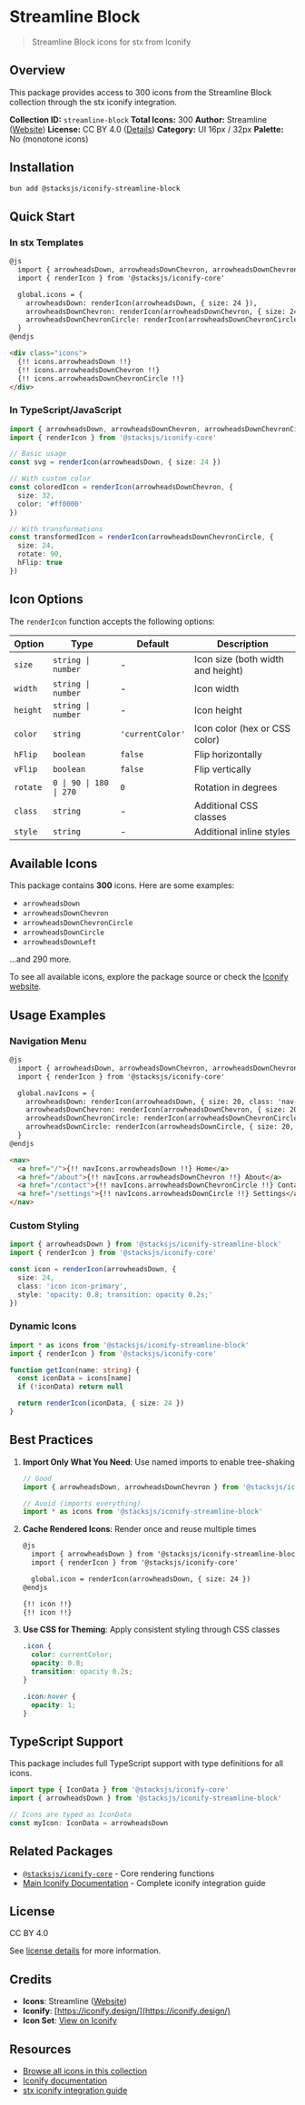# Streamline Block

> Streamline Block icons for stx from Iconify

## Overview

This package provides access to 300 icons from the Streamline Block collection through the stx iconify integration.

**Collection ID:** `streamline-block`
**Total Icons:** 300
**Author:** Streamline ([Website](https://github.com/webalys-hq/streamline-vectors))
**License:** CC BY 4.0 ([Details](https://creativecommons.org/licenses/by/4.0/))
**Category:** UI 16px / 32px
**Palette:** No (monotone icons)

## Installation

```bash
bun add @stacksjs/iconify-streamline-block
```

## Quick Start

### In stx Templates

```html
@js
  import { arrowheadsDown, arrowheadsDownChevron, arrowheadsDownChevronCircle } from '@stacksjs/iconify-streamline-block'
  import { renderIcon } from '@stacksjs/iconify-core'

  global.icons = {
    arrowheadsDown: renderIcon(arrowheadsDown, { size: 24 }),
    arrowheadsDownChevron: renderIcon(arrowheadsDownChevron, { size: 24, color: '#4a90e2' }),
    arrowheadsDownChevronCircle: renderIcon(arrowheadsDownChevronCircle, { size: 32 })
  }
@endjs

<div class="icons">
  {!! icons.arrowheadsDown !!}
  {!! icons.arrowheadsDownChevron !!}
  {!! icons.arrowheadsDownChevronCircle !!}
</div>
```

### In TypeScript/JavaScript

```typescript
import { arrowheadsDown, arrowheadsDownChevron, arrowheadsDownChevronCircle } from '@stacksjs/iconify-streamline-block'
import { renderIcon } from '@stacksjs/iconify-core'

// Basic usage
const svg = renderIcon(arrowheadsDown, { size: 24 })

// With custom color
const coloredIcon = renderIcon(arrowheadsDownChevron, {
  size: 32,
  color: '#ff0000'
})

// With transformations
const transformedIcon = renderIcon(arrowheadsDownChevronCircle, {
  size: 24,
  rotate: 90,
  hFlip: true
})
```

## Icon Options

The `renderIcon` function accepts the following options:

| Option | Type | Default | Description |
|--------|------|---------|-------------|
| `size` | `string \| number` | - | Icon size (both width and height) |
| `width` | `string \| number` | - | Icon width |
| `height` | `string \| number` | - | Icon height |
| `color` | `string` | `'currentColor'` | Icon color (hex or CSS color) |
| `hFlip` | `boolean` | `false` | Flip horizontally |
| `vFlip` | `boolean` | `false` | Flip vertically |
| `rotate` | `0 \| 90 \| 180 \| 270` | `0` | Rotation in degrees |
| `class` | `string` | - | Additional CSS classes |
| `style` | `string` | - | Additional inline styles |

## Available Icons

This package contains **300** icons. Here are some examples:

- `arrowheadsDown`
- `arrowheadsDownChevron`
- `arrowheadsDownChevronCircle`
- `arrowheadsDownCircle`
- `arrowheadsDownLeft`

...and 290 more.

To see all available icons, explore the package source or check the [Iconify website](https://icon-sets.iconify.design/streamline-block/).

## Usage Examples

### Navigation Menu

```html
@js
  import { arrowheadsDown, arrowheadsDownChevron, arrowheadsDownChevronCircle, arrowheadsDownCircle } from '@stacksjs/iconify-streamline-block'
  import { renderIcon } from '@stacksjs/iconify-core'

  global.navIcons = {
    arrowheadsDown: renderIcon(arrowheadsDown, { size: 20, class: 'nav-icon' }),
    arrowheadsDownChevron: renderIcon(arrowheadsDownChevron, { size: 20, class: 'nav-icon' }),
    arrowheadsDownChevronCircle: renderIcon(arrowheadsDownChevronCircle, { size: 20, class: 'nav-icon' }),
    arrowheadsDownCircle: renderIcon(arrowheadsDownCircle, { size: 20, class: 'nav-icon' })
  }
@endjs

<nav>
  <a href="/">{!! navIcons.arrowheadsDown !!} Home</a>
  <a href="/about">{!! navIcons.arrowheadsDownChevron !!} About</a>
  <a href="/contact">{!! navIcons.arrowheadsDownChevronCircle !!} Contact</a>
  <a href="/settings">{!! navIcons.arrowheadsDownCircle !!} Settings</a>
</nav>
```

### Custom Styling

```typescript
import { arrowheadsDown } from '@stacksjs/iconify-streamline-block'
import { renderIcon } from '@stacksjs/iconify-core'

const icon = renderIcon(arrowheadsDown, {
  size: 24,
  class: 'icon icon-primary',
  style: 'opacity: 0.8; transition: opacity 0.2s;'
})
```

### Dynamic Icons

```typescript
import * as icons from '@stacksjs/iconify-streamline-block'
import { renderIcon } from '@stacksjs/iconify-core'

function getIcon(name: string) {
  const iconData = icons[name]
  if (!iconData) return null

  return renderIcon(iconData, { size: 24 })
}
```

## Best Practices

1. **Import Only What You Need**: Use named imports to enable tree-shaking
   ```typescript
   // Good
   import { arrowheadsDown, arrowheadsDownChevron } from '@stacksjs/iconify-streamline-block'

   // Avoid (imports everything)
   import * as icons from '@stacksjs/iconify-streamline-block'
   ```

2. **Cache Rendered Icons**: Render once and reuse multiple times
   ```html
   @js
     import { arrowheadsDown } from '@stacksjs/iconify-streamline-block'
     import { renderIcon } from '@stacksjs/iconify-core'

     global.icon = renderIcon(arrowheadsDown, { size: 24 })
   @endjs

   {!! icon !!}
   {!! icon !!}
   ```

3. **Use CSS for Theming**: Apply consistent styling through CSS classes
   ```css
   .icon {
     color: currentColor;
     opacity: 0.8;
     transition: opacity 0.2s;
   }

   .icon:hover {
     opacity: 1;
   }
   ```

## TypeScript Support

This package includes full TypeScript support with type definitions for all icons.

```typescript
import type { IconData } from '@stacksjs/iconify-core'
import { arrowheadsDown } from '@stacksjs/iconify-streamline-block'

// Icons are typed as IconData
const myIcon: IconData = arrowheadsDown
```

## Related Packages

- [`@stacksjs/iconify-core`](../iconify-core) - Core rendering functions
- [Main Iconify Documentation](../../docs/iconify.md) - Complete iconify integration guide

## License

CC BY 4.0

See [license details](https://creativecommons.org/licenses/by/4.0/) for more information.

## Credits

- **Icons**: Streamline ([Website](https://github.com/webalys-hq/streamline-vectors))
- **Iconify**: [https://iconify.design/](https://iconify.design/)
- **Icon Set**: [View on Iconify](https://icon-sets.iconify.design/streamline-block/)

## Resources

- [Browse all icons in this collection](https://icon-sets.iconify.design/streamline-block/)
- [Iconify documentation](https://iconify.design/docs/)
- [stx iconify integration guide](../../docs/iconify.md)
